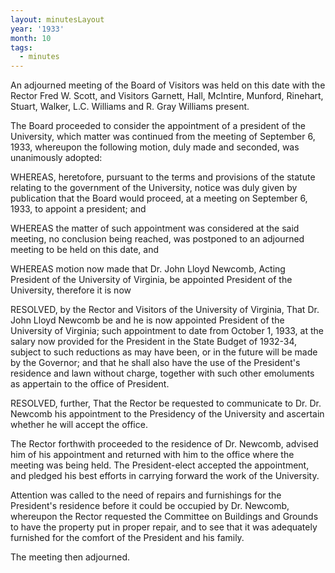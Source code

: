 ```yaml
---
layout: minutesLayout
year: '1933'
month: 10
tags:
  - minutes
---
```

An adjourned meeting of the Board of Visitors was held on this date with the Rector Fred W. Scott, and Visitors Garnett, Hall, McIntire, Munford, Rinehart, Stuart, Walker, L.C. Williams and R. Gray Williams present.

The Board proceeded to consider the appointment of a president of the University, which matter was continued from the meeting of September 6, 1933, whereupon the following motion, duly made and seconded, was unanimously adopted:

WHEREAS, heretofore, pursuant to the terms and provisions of the statute relating to the government of the University, notice was duly given by publication that the Board would proceed, at a meeting on September 6, 1933, to appoint a president; and

WHEREAS the matter of such appointment was considered at the said meeting, no conclusion being reached, was postponed to an adjourned meeting to be held on this date, and

WHEREAS motion now made that Dr. John Lloyd Newcomb, Acting President of the University of Virginia, be appointed President of the University, therefore it is now

RESOLVED, by the Rector and Visitors of the University of Virginia, That Dr. John Lloyd Newcomb be and he is now appointed President of the University of Virginia; such appointment to date from October 1, 1933, at the salary now provided for the President in the State Budget of 1932-34, subject to such reductions as may have been, or in the future will be made by the Governor; and that he shall also have the use of the President's residence and lawn without charge, together with such other emoluments as appertain to the office of President.

RESOLVED, further, That the Rector be requested to communicate to Dr. Dr. Newcomb his appointment to the Presidency of the University and ascertain whether he will accept the office.

The Rector forthwith proceeded to the residence of Dr. Newcomb, advised him of his appointment and returned with him to the office where the meeting was being held. The President-elect accepted the appointment, and pledged his best efforts in carrying forward the work of the University.

Attention was called to the need of repairs and furnishings for the President's residence before it could be occupied by Dr. Newcomb, whereupon the Rector requested the Committee on Buildings and Grounds to have the property put in proper repair, and to see that it was adequately furnished for the comfort of the President and his family.

The meeting then adjourned.
